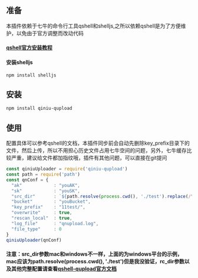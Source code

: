 ## 准备
本插件依赖于七牛的命令行工具qshell和shelljs,之所以依赖qshell是为了方便维护，以免由于官方调整而改动代码

#### [qshell官方安装教程](https://developer.qiniu.com/kodo/tools/1302/qshell)

#### 安装shelljs
```
npm install shelljs
```
## 安装
```
npm install qiniu-qupload
```
## 使用
配置具体可以参考qshell的文档，本插件同步前会自动先删除key_prefix目录下的文件，然后上传，所以不用担心历史文件占用七牛空间的问题，另外，七牛缓存比较严重，建议给文件都加指纹哦，插件有其他问题，可以直接在git提问
```javascript
const qiniuUploader = require('qiniu-qupload')
const path = require('path')
const qnConf = {
  "ak"            : "youAK",
  "sk"            : "youSK",
  "src_dir"       : `${path.resolve(process.cwd(), './test').replace(/\\/g, '\\')}`,
  "bucket"        : "youBucket",
  "key_prefix"    : "11test/",
  "overwrite"     : true,
  "rescan_local"  : true,
  "log_file"      : "qnupload.log",
  "file_type"     : 0
}
qiniuUploader(qnConf)
```
#### 注意：src_dir参数mac和windows不一样，上面的为windows平台的示例，mac应该为path.resolve(process.cwd(), './test')但是我没验证，rc_dir参数以及其他完整配置请查看[qshell-qupload官方文档](https://github.com/qiniu/qshell/blob/master/docs/qupload.md)